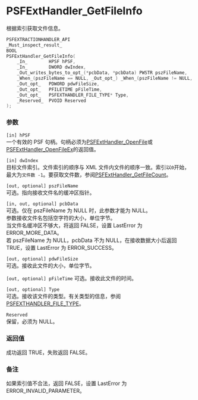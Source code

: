 # PSFExtHandler_GetFileInfo
根据索引获取文件信息。
````c
PSFEXTRACTIONHANDLER_API
_Must_inspect_result_
BOOL
PSFExtHandler_GetFileInfo(
    _In_        HPSF hPSF,
    _In_        DWORD dwIndex,
    _Out_writes_bytes_to_opt_(*pcbData, *pcbData) PWSTR pszFileName,
    _When_(pszFileName == NULL, _Out_opt_) _When_(pszFileName != NULL, _Inout_opt_) PDWORD pcbData,
    _Out_opt_   PDWORD pdwFileSize,
    _Out_opt_   PFILETIME pFileTime,
    _Out_opt_   PSFEXTHANDLER_FILE_TYPE* Type,
    _Reserved_  PVOID Reserved
);
````
### 参数
`[in] hPSF`  
一个有效的 PSF 句柄。句柄必须为[PSFExtHandler_OpenFile](PSFExtHandler_OpenFile_zh-Hans.md)或[PSFExtHandler_OpenFileEx](PSFExtHandler_OpenFileEx_zh-Hans.md)的返回值。

`[in] dwIndex`  
目标文件索引。文件索引的顺序与 XML 文件内文件的顺序一致。索引以`0`开始，最大为`文件数 -1`。要获取文件数，参阅[PSFExtHandler_GetFileCount](PSFExtHandler_GetFileCount_zh-Hans.md)。

`[out, optional] pszFileName`  
可选。指向接收文件名的缓冲区指针。

`[in, out, optional] pcbData`  
可选。仅在 pszFileName 为 NULL 时，此参数才能为 NULL。  
参数接收文件名包括空字符的大小，单位字节。  
当文件名缓冲区不够大，将返回 FALSE，设置 LastError 为 ERROR_MORE_DATA。  
若 pszFileName 为 NULL，pcbData 不为 NULL，在接收数据大小后返回 TRUE，设置 LastError 为 ERROR_SUCCESS。

`[out, optional] pdwFileSize`  
可选。接收此文件的大小，单位字节。

`[out, optional] pFileTime`
可选。接收此文件的时间。

`[out, optional] Type`  
可选。接收该文件的类型。有关类型的信息，参阅[PSFEXTHANDLER_FILE_TYPE](PSFEXTHANDLER_FILE_TYPE_zh-Hans.md)。  

`Reserved`  
保留，必须为 NULL。
### 返回值
成功返回 TRUE，失败返回 FALSE。
### 备注
如果索引值不合法，返回 FALSE，设置 LastError 为 ERROR_INVALID_PARAMETER。
